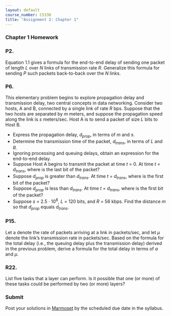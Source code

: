```yaml
---
layout: default
course_number: CS330
title: "Assignment 2: Chapter 1"
---
```


### Chapter 1 Homework

### P2. 
Equation 1.1 gives a formula for the end-to-end delay of sending one packet of length <i>L</i> over <i>N</i> links of transmission rate <i>R</i>. Generalize this formula for sending <i>P</i> such packets back-to-back over the <i>N</i> links.

### P6. 
This elementary problem begins to explore propagation delay and transmission delay, two central concepts in data networking. Consider two hosts, A and B, connected by a single link of rate <i>R</i> bps. Suppose that the two hosts are separated by <i>m</i> meters, and suppose the propagation speed along the link is <i>s</i> meters/sec. Host A is to send a packet of size <i>L</i> bits to Host B. 
  - Express the propagation delay, <i>d<sub>prop</sub></i>, in terms of <i>m</i> and <i>s</i>. 
  - Determine the transmission time of the packet, <i>d<sub>trans</sub></i>, in terms of <i>L</i> and <i>R</i>. 
  - Ignoring processing and queuing delays, obtain an expression for the end-to-end delay. 
  - Suppose Host A begins to transmit the packet at time _t_ = 0. At time _t = d<sub>trans</sub>_, where is the last bit of the packet? 
  - Suppose _d<sub>prop</sub>_ is greater than _d<sub>trans</sub>_. At time *t = d<sub>trans</sub>*, where is the first bit of the packet? 
  - Suppose _d<sub>prop</sub>_ is less than _d<sub>trans</sub>_. At time _t = d<sub>trans</sub>_, where is the first bit of the packet? 
  - Suppose *s* = 2.5 · 10<sup>8</sup>, *L* = 120 bits, and *R* = 56 kbps. Find the distance *m* so that _d<sub>prop</sub>_ equals _d<sub>trans</sub>_.

### P15. 
Let a denote the rate of packets arriving at a link in packets/sec, and let _μ_ denote the link’s transmission rate in packets/sec. Based on the formula for the total delay (i.e., the queuing delay plus the transmission delay) derived in the previous problem, derive a formula for the total delay in terms of <i>a</i> and <i>μ</i>.

### R22. 
List five tasks that a layer can perform. Is it possible that one (or more) of these tasks could be performed by two (or more) layers?

### Submit 

Post your solutions in [Marmoset](https://cs.ycp.edu/marmoset) by the scheduled due date in the syllabus. 
